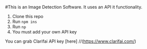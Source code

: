 #This is an Image Detection Software.
It uses an API it functionality.

1. Clone this repo
2. Run `npm ins`
3. Run `np`
4. You must add your own API key 

You can grab Clarifai API key [here] 
//(https://www.clarifai.com/)
